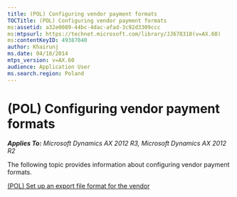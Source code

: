 ```yaml
---
title: (POL) Configuring vendor payment formats
TOCTitle: (POL) Configuring vendor payment formats
ms:assetid: a32e0089-44bc-4dac-afad-3c92d3309ccc
ms:mtpsurl: https://technet.microsoft.com/library/JJ678318(v=AX.60)
ms:contentKeyID: 49387040
author: Khairunj
ms.date: 04/18/2014
mtps_version: v=AX.60
audience: Application User
ms.search.region: Poland
---
```


# (POL) Configuring vendor payment formats 


_**Applies To:** Microsoft Dynamics AX 2012 R3, Microsoft Dynamics AX 2012 R2_

The following topic provides information about configuring vendor payment formats.

[(POL) Set up an export file format for the vendor](pol-set-up-an-export-file-format-for-the-vendor.md)

  


